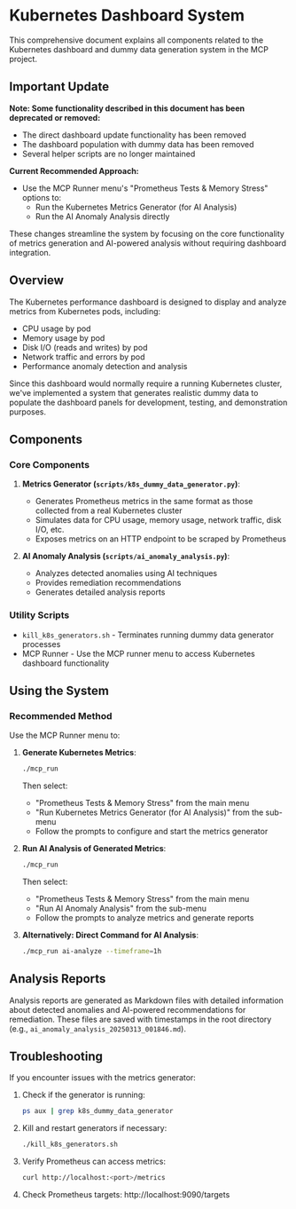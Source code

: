 # Kubernetes Dashboard System

This comprehensive document explains all components related to the Kubernetes dashboard and dummy data generation system in the MCP project.

## Important Update

**Note: Some functionality described in this document has been deprecated or removed:**

- The direct dashboard update functionality has been removed
- The dashboard population with dummy data has been removed
- Several helper scripts are no longer maintained

**Current Recommended Approach:**
- Use the MCP Runner menu's "Prometheus Tests & Memory Stress" options to:
  - Run the Kubernetes Metrics Generator (for AI Analysis)
  - Run the AI Anomaly Analysis directly

These changes streamline the system by focusing on the core functionality of metrics generation and AI-powered analysis without requiring dashboard integration.

## Overview

The Kubernetes performance dashboard is designed to display and analyze metrics from Kubernetes pods, including:
- CPU usage by pod
- Memory usage by pod
- Disk I/O (reads and writes) by pod
- Network traffic and errors by pod
- Performance anomaly detection and analysis

Since this dashboard would normally require a running Kubernetes cluster, we've implemented a system that generates realistic dummy data to populate the dashboard panels for development, testing, and demonstration purposes.

## Components

### Core Components

1. **Metrics Generator (`scripts/k8s_dummy_data_generator.py`)**: 
   - Generates Prometheus metrics in the same format as those collected from a real Kubernetes cluster
   - Simulates data for CPU usage, memory usage, network traffic, disk I/O, etc.
   - Exposes metrics on an HTTP endpoint to be scraped by Prometheus

2. **AI Anomaly Analysis (`scripts/ai_anomaly_analysis.py`)**:
   - Analyzes detected anomalies using AI techniques
   - Provides remediation recommendations
   - Generates detailed analysis reports

### Utility Scripts

- `kill_k8s_generators.sh` - Terminates running dummy data generator processes
- MCP Runner - Use the MCP runner menu to access Kubernetes dashboard functionality

## Using the System

### Recommended Method

Use the MCP Runner menu to:

1. **Generate Kubernetes Metrics**:
   ```bash
   ./mcp_run
   ```
   Then select:
   - "Prometheus Tests & Memory Stress" from the main menu
   - "Run Kubernetes Metrics Generator (for AI Analysis)" from the sub-menu
   - Follow the prompts to configure and start the metrics generator

2. **Run AI Analysis of Generated Metrics**:
   ```bash
   ./mcp_run
   ```
   Then select:
   - "Prometheus Tests & Memory Stress" from the main menu
   - "Run AI Anomaly Analysis" from the sub-menu
   - Follow the prompts to analyze metrics and generate reports

3. **Alternatively: Direct Command for AI Analysis**:
   ```bash
   ./mcp_run ai-analyze --timeframe=1h
   ```

## Analysis Reports

Analysis reports are generated as Markdown files with detailed information about detected anomalies and AI-powered recommendations for remediation. These files are saved with timestamps in the root directory (e.g., `ai_anomaly_analysis_20250313_001846.md`).

## Troubleshooting

If you encounter issues with the metrics generator:

1. Check if the generator is running:
   ```bash
   ps aux | grep k8s_dummy_data_generator
   ```

2. Kill and restart generators if necessary:
   ```bash
   ./kill_k8s_generators.sh
   ```

3. Verify Prometheus can access metrics:
   ```bash
   curl http://localhost:<port>/metrics
   ```

4. Check Prometheus targets:
   http://localhost:9090/targets 